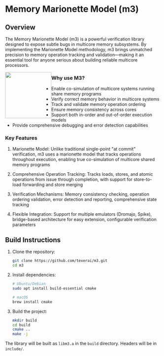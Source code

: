 # Memory Marionette Model (m3)

## Overview

The Memory Marionette Model (m3) is a powerful verification library designed to expose subtle bugs in multicore memory subsystems. By implementing the Marionette Model methodology, m3 brings unmatched precision to memory operation tracking and validation—making it an essential tool for anyone serious about building reliable multicore processors.

<img src="https://user-images.githubusercontent.com/8511359/168761545-07a34325-0b65-4f51-a6c4-99b379cc2194.png" width="150" style="float: left">

### Why use M3?
- Enable co-simulation of multicore systems running share memory programs
- Verify correct memory behavior in multicore systems
- Track and validate memory operation ordering
- Ensure memory consistency across cores
- Support both in-order and out-of-order execution models
- Provide comprehensive debugging and error detection capabilities

### Key Features
1. Marionette Model: Unlike traditional single-point "at commit" verification, m3 uses a marionette model that tracks operations throughout execution, enabling true co-simulation of multicore shared memory programs

2. Comprehensive Operation Tracking: Tracks loads, stores, and atomic operations from issue through completion, with support for store-to-load forwarding and store merging

3. Verification Mechanisms: Memory consistency checking, operation ordering validation, error detection and reporting, comprehensive state tracking

4. Flexible Integration: Support for multiple emulators (Dromajo, Spike), bridge-based architecture for easy extension, configurable verification parameters

## Build Instructions

1. Clone the repository:
   ```bash
   git clone https://github.com/texerai/m3.git
   cd m3
   ```

2. Install dependencies:
   ```bash
   # Ubuntu/Debian
   sudo apt install build-essential cmake

   # macOS
   brew install cmake
   ```

3. Build the project:
   ```bash
   mkdir build
   cd build
   cmake ..
   make -j
   ```

The library will be built as `libm3.a` in the `build` directory. Headers will be in `include/`.
